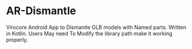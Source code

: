 # AR-Dismantle
Virocore Android App to Dismantle GLB models with Named parts.
Written in Kotlin.
Users May need To Modify the library path make it working properly.
